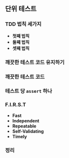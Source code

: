 ## 단위 테스트

### TDD 법칙 세가지

- __첫째 법칙__
- __둘째 법칙__
- __셋째 법칙__

### 깨끗한 테스트 코드 유지하기

### 깨끗한 테스트 코드

### 테스트 당 `assert` 하나

### F.I.R.S.T

- __Fast__
- __Independent__
- __Repeatable__
- __Self-Validating__
- __Timely__

### 정리